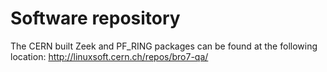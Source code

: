 # Software repository

The CERN built Zeek and PF_RING packages can be found at the following location: http://linuxsoft.cern.ch/repos/bro7-qa/
